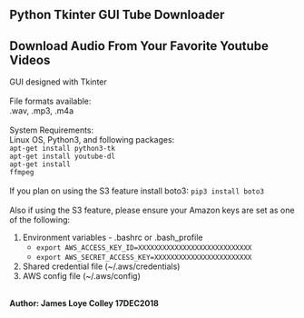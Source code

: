 ## Python Tkinter GUI Tube Downloader
## Download Audio From Your Favorite Youtube Videos


GUI designed with Tkinter
<br><br>
File formats available:
<br>
.wav, .mp3, .m4a
<br><br>
System Requirements:
<br>
Linux OS, Python3, and following packages:
<br>
<code>apt-get install python3-tk</code>
<br>
<code>apt-get install youtube-dl</code>
<br>
<code>apt-get install ffmpeg</code>
<br><br>
If you plan on using the S3 feature install boto3: <code>pip3 install boto3</code>
<br><br>
Also if using the S3 feature, please ensure your
Amazon keys are set as one of the following:
<br>
<ol>
  <li>
    Environment variables - .bashrc or .bash_profile
    <ul>
      <li><code>export AWS_ACCESS_KEY_ID=XXXXXXXXXXXXXXXXXXXXXXXXXXXX</code></li>
      <li><code>export AWS_SECRET_ACCESS_KEY=XXXXXXXXXXXXXXXXXXXXXXXX</code></li>
    </ul>
  </li>
  <li>
    Shared credential file (~/.aws/credentials)
  </li>
  <li>
    AWS config file (~/.aws/config)
  </li>
</ol>
<br
<hr>
<b>Author: James Loye Colley  17DEC2018</b>
